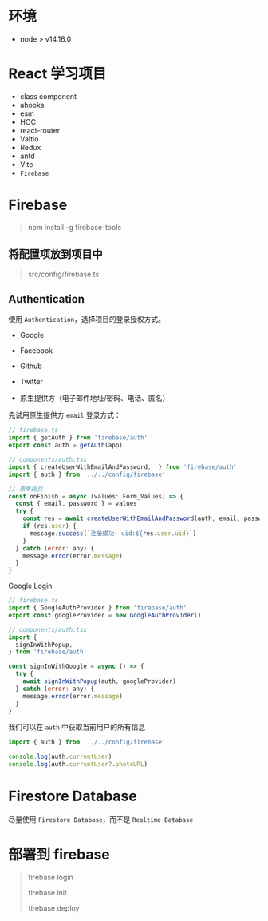 # 环境
- node > v14.16.0

# React 学习项目

- class component
- ahooks
- esm
- HOC
- react-router
- Valtio
- Redux
- antd
- Vite
- `Firebase`


# Firebase

> npm install -g firebase-tools

## 将配置项放到项目中

> src/config/firebase.ts

## Authentication

使用 `Authentication`，选择项目的登录授权方式。

- Google

- Facebook

- Github

- Twitter

- 原生提供方（电子邮件地址/密码、电话、匿名）


先试用原生提供方 `email` 登录方式：

```js
// firebase.ts
import { getAuth } from 'firebase/auth'
export const auth = getAuth(app)

// components/auth.tsx
import { createUserWithEmailAndPassword,  } from 'firebase/auth'
import { auth } from '../../config/firebase'

// 表单提交
const onFinish = async (values: Form_Values) => {
  const { email, password } = values
  try {
    const res = await createUserWithEmailAndPassword(auth, email, password)
    if (res.user) {
      message.success(`注册成功! uid:${res.user.uid}`)
    }
  } catch (error: any) {
    message.error(error.message)
  }
}
```

Google Login

```js
// firebase.ts
import { GoogleAuthProvider } from 'firebase/auth'
export const googleProvider = new GoogleAuthProvider()

// components/auth.tsx
import {
  signInWithPopup,
} from 'firebase/auth'

const signInWithGoogle = async () => {
  try {
    await signInWithPopup(auth, googleProvider)
  } catch (error: any) {
    message.error(error.message)
  }
}
```

我们可以在 `auth` 中获取当前用户的所有信息

```js
import { auth } from '../../config/firebase'

console.log(auth.currentUser)
console.log(auth.currentUser?.photoURL)
```

# Firestore Database

尽量使用 `Firestore Database`，而不是 `Realtime Database`


# 部署到 firebase

> firebase login
>
> firebase init
>
> firebase deploy
